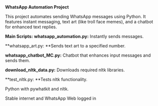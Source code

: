 **WhatsApp Automation Project**

This project automates sending WhatsApp messages using Python. It features instant messaging, text art (like troll face memes), and a chatbot for enhanced text replies.

**Main Scripts:**
**whatsapp_automation.py:** Instantly sends messages.

**whatsapp_art.py: **Sends text art to a specified number.

**whatsapp_chatbot_MC.py:** Chatbot that enhances input messages and sends them.

**download_nltk_data.py:** Downloads required nltk libraries.

**test_nltk.py: **Tests nltk functionality.

Python with pywhatkit and nltk.

Stable internet and WhatsApp Web logged in
